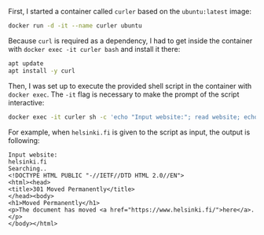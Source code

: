 First, I started a container called `curler` based on the `ubuntu:latest` image:

```bash
docker run -d -it --name curler ubuntu
```

Because `curl` is required as a dependency, I had to get inside the container with
`docker exec -it curler bash` and install it there:

```bash
apt update
apt install -y curl
```

Then, I was set up to execute the provided shell script in the container with 
`docker exec`. The `-it` flag is necessary to make the prompt of the script
interactive:

```bash
docker exec -it curler sh -c 'echo "Input website:"; read website; echo "Searching.."; sleep 1; curl http://$website;'
```

For example, when `helsinki.fi` is given to the script as input, the output is following:

```
Input website:
helsinki.fi
Searching..
<!DOCTYPE HTML PUBLIC "-//IETF//DTD HTML 2.0//EN">
<html><head>
<title>301 Moved Permanently</title>
</head><body>
<h1>Moved Permanently</h1>
<p>The document has moved <a href="https://www.helsinki.fi/">here</a>.</p>
</body></html>
```


